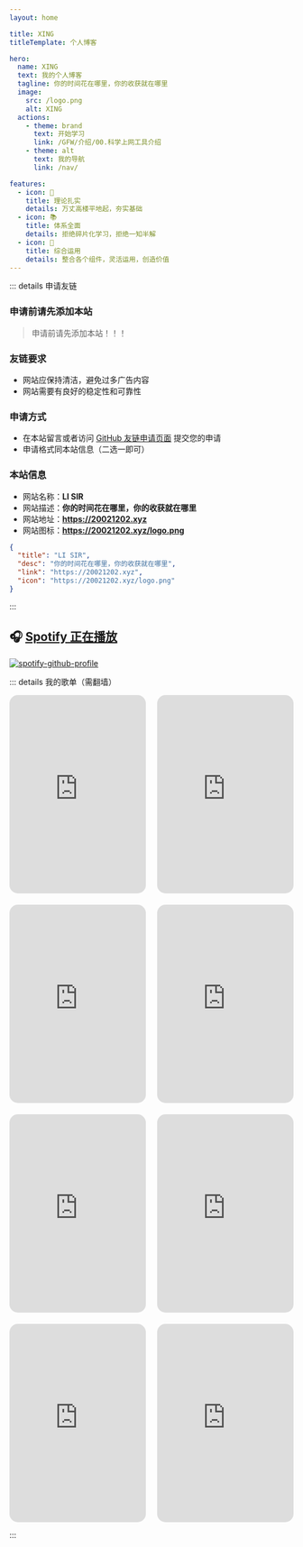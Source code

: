 ```yaml
---
layout: home

title: XING
titleTemplate: 个人博客

hero: 
  name: XING
  text: 我的个人博客
  tagline: 你的时间花在哪里，你的收获就在哪里
  image:
    src: /logo.png
    alt: XING
  actions:
    - theme: brand
      text: 开始学习
      link: /GFW/介绍/00.科学上网工具介绍
    - theme: alt
      text: 我的导航
      link: /nav/

features: 
  - icon: 📝
    title: 理论扎实
    details: 万丈高楼平地起，夯实基础
  - icon: 📚
    title: 体系全面
    details: 拒绝碎片化学习，拒绝一知半解
  - icon: 📜
    title: 综合运用
    details: 整合各个组件，灵活运用，创造价值
---
```

<confetti />
<HomeUnderline />

<script setup>
import MFriends from './home/MFriends.vue'
</script>

<ClientOnly>
  <MFriends/>
</ClientOnly>

::: details 申请友链

### 申请前请先添加本站

> 申请前请先添加本站！！！

### 友链要求

- 网站应保持清洁，避免过多广告内容
- 网站需要有良好的稳定性和可靠性

### 申请方式

- 在本站留言或者访问 [GitHub 友链申请页面](https://github.com/wkwbk/wkwbk.github.io/issues/1) 提交您的申请
- 申请格式同本站信息（二选一即可）

### 本站信息

- 网站名称：**LI SIR**
- 网站描述：**你的时间花在哪里，你的收获就在哪里**
- 网站地址：**<https://20021202.xyz>**
- 网站图标：**<https://20021202.xyz/logo.png>**

```json
{
  "title": "LI SIR",
  "desc": "你的时间花在哪里，你的收获就在哪里",
  "link": "https://20021202.xyz",
  "icon": "https://20021202.xyz/logo.png"
}
```

:::

## 🎧 [**Spotify 正在播放**](https://open.spotify.com/user/31s4ftvnfnus65uynvxmxu7rkfom)

[![spotify-github-profile](https://spotify-github-profile.kittinanx.com/api/view?uid=31s4ftvnfnus65uynvxmxu7rkfom&cover_image=true&theme=default&show_offline=true&background_color=121212&interchange=true&bar_color_cover=true)](https://spotify-github-profile.kittinanx.com/api/view?uid=31s4ftvnfnus65uynvxmxu7rkfom&redirect=true)

::: details 我的歌单（需翻墙）

<style>
  .spotify-grid {
    display: flex;
    flex-wrap: wrap;
    margin: -10px;
  }

  .spotify-item {
    width: 50%;
    padding: 10px;
    box-sizing: border-box;
  }

  .spotify-item iframe {
    border-radius: 15px;
    width: 100%;
    height: 352px;
  }

  @media (max-width: 768px) {
    .spotify-item {
      width: 100%;
    }
  }
</style>

<div class="spotify-grid">
  <div class="spotify-item">
    <iframe src="https://open.spotify.com/embed/playlist/5RlAHB43BgBxAOKruTWkYm?utm_source=generator&theme=0" frameborder="0" allowfullscreen allow="autoplay; clipboard-write; encrypted-media; fullscreen; picture-in-picture" loading="lazy"></iframe>
  </div>
  <div class="spotify-item">
    <iframe src="https://open.spotify.com/embed/playlist/14xDEqPsOMWjY4hUJtDihj?utm_source=generator&theme=0" frameborder="0" allowfullscreen allow="autoplay; clipboard-write; encrypted-media; fullscreen; picture-in-picture" loading="lazy"></iframe>
  </div>
  <div class="spotify-item">
    <iframe src="https://open.spotify.com/embed/playlist/2rUZisBK3EY7a3IZKkxGI4?utm_source=generator&theme=0" frameborder="0" allowfullscreen allow="autoplay; clipboard-write; encrypted-media; fullscreen; picture-in-picture" loading="lazy"></iframe>
  </div>
  <div class="spotify-item">
    <iframe src="https://open.spotify.com/embed/playlist/4s72wKpWU6kKviYPHrhFNC?utm_source=generator&theme=0" frameborder="0" allowfullscreen allow="autoplay; clipboard-write; encrypted-media; fullscreen; picture-in-picture" loading="lazy"></iframe>
  </div>
  <div class="spotify-item">
    <iframe src="https://open.spotify.com/embed/playlist/2Wxgd4CUaEnul1QbWx2AwX?utm_source=generator&theme=0" frameborder="0" allowfullscreen allow="autoplay; clipboard-write; encrypted-media; fullscreen; picture-in-picture" loading="lazy"></iframe>
  </div>
  <div class="spotify-item">
    <iframe src="https://open.spotify.com/embed/playlist/6RzDg5egia7VjcRWTlSSUX?utm_source=generator&theme=0" frameborder="0" allowfullscreen allow="autoplay; clipboard-write; encrypted-media; fullscreen; picture-in-picture" loading="lazy"></iframe>
  </div>
  <div class="spotify-item">
    <iframe src="https://open.spotify.com/embed/playlist/3XjLl5xVoaILM1CsX0LESM?utm_source=generator&theme=0" frameborder="0" allowfullscreen allow="autoplay; clipboard-write; encrypted-media; fullscreen; picture-in-picture" loading="lazy"></iframe>
  </div>
  <div class="spotify-item">
    <iframe src="https://open.spotify.com/embed/playlist/5yZvh95YQOeVdK4hEacbIU?utm_source=generator&theme=0" frameborder="0" allowfullscreen allow="autoplay; clipboard-write; encrypted-media; fullscreen; picture-in-picture" loading="lazy"></iframe>
  </div>
</div>

:::

